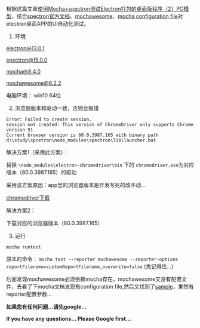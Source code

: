根据这篇文章[使用Mocha+spectron测试Electron打包的桌面版程序（2）PO模型](https://blog.csdn.net/DaxiaLeeSuper/article/details/78107686?ops_request_misc=%257B%2522request%255Fid%2522%253A%2522162260106616780271581467%2522%252C%2522scm%2522%253A%252220140713.130102334..%2522%257D&request_id=162260106616780271581467&biz_id=0&utm_medium=distribute.pc_search_result.none-task-blog-2~all~sobaiduend~default-3-78107686.first_rank_v2_pc_rank_v29&utm_term=spectron&spm=1018.2226.3001.4187)，结合[spectron官方文档](https://github.com/electron-userland/spectron/blob/master/README.md)、[mochawesome](https://www.npmjs.com/package/mochawesome)、[mocha configuration file](https://mochajs.org/#configuring-mocha-nodejs)对electron桌面APP的UI自动化测试。

1. 环境

electron@13.0.1

spectron@15.0.0

mocha@8.4.0

mochawesome@6.2.2

电脑环境：
win10 64位

2. 浏览器版本和驱动一致，否则会报错

```
Error: Failed to create session.
session not created: This version of ChromeDriver only supports Chrome version 91
Current browser version is 80.0.3987.165 with binary path d:\study\spcetron\node_modules\spectron\lib\launcher.bat

```

解决方案1（采用此方案）：

替换 `\node_modules\electron-chromedriver\bin` 下的 `chromedriver.exe`为对应版本（80.0.3987.165）的驱动

采用该方案原因：app里的浏览器版本是开发写死的改不动...

[chromedriver下载](https://chromedriver.chromium.org/downloads)

解决方案2： 

下载对应的浏览器版本（80.0.3987.165）

3. 运行

`mocha runtest`

原本的命令： `mocha test --reporter mochawesome --reporter-options reportFilename=customReportFilename,overwrite=false` (鬼记得住...)

后面发现mochawesome必须依赖mocha存在，mochawesome又没有配置文件，去看了下mocha文档发现有configuration file,然后又找到了[sample](https://github.com/mochajs/mocha/blob/master/example/config/.mocharc.js)，果然有reporter配置参数...


**如果您有任何问题...请先google...**

**If you have any questions... Please Google first...**
